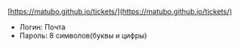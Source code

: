 [https://matubo.github.io/tickets/](https://matubo.github.io/tickets/)

- Логин: Почта
- Пароль: 8 символов(буквы и цифры)
